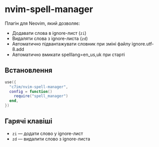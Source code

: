 # nvim-spell-manager

Плагін для Neovim, який дозволяє:
- Додавати слова в ignore-лист (`zi`)
- Видаляти слова з ignore-листа (`zd`)
- Автоматично підвантажувати словник при зміні файлу ignore.utf-8.add
- Автоматично вмикати spelllang=en_us,uk при старті

## Встановлення

```lua
use({
  "c7im/nvim-spell-manager",
  config = function()
    require("spell_manager")
  end,
})
```

## Гарячі клавіші

- `zi` — додати слово у ignore-лист
- `zd` — видалити слово з ignore-листа
